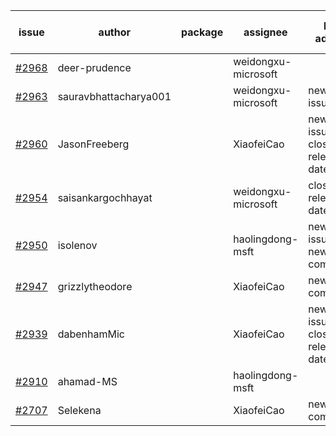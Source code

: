 | issue | author | package | assignee | bot advice | created date of issue | target release date | date from target |
| ------ | ------ | ------ | ------ | ------ | ------ | ------ | :-----: |
| [#2968](https://github.com/Azure/sdk-release-request/issues/2968) | deer-prudence |  | weidongxu-microsoft |  | 07-01 | 07-11 |  |
| [#2963](https://github.com/Azure/sdk-release-request/issues/2963) | sauravbhattacharya001 |  | weidongxu-microsoft | new issue. | 06-29 | 07-13 |  |
| [#2960](https://github.com/Azure/sdk-release-request/issues/2960) | JasonFreeberg |  | XiaofeiCao | new issue. close to release date.  | 06-28 | 07-04 | 0 |
| [#2954](https://github.com/Azure/sdk-release-request/issues/2954) | saisankargochhayat |  | weidongxu-microsoft | close to release date.  | 06-27 | 07-07 | 2 |
| [#2950](https://github.com/Azure/sdk-release-request/issues/2950) | isolenov |  | haolingdong-msft | new issue. new comment. | 06-24 | 07-12 |  |
| [#2947](https://github.com/Azure/sdk-release-request/issues/2947) | grizzlytheodore |  | XiaofeiCao | new comment. | 06-23 | 06-30 |  |
| [#2939](https://github.com/Azure/sdk-release-request/issues/2939) | dabenhamMic |  | XiaofeiCao | new issue. close to release date.  | 06-23 | 07-07 | 2 |
| [#2910](https://github.com/Azure/sdk-release-request/issues/2910) | ahamad-MS |  | haolingdong-msft |  | 06-13 | 06-15 |  |
| [#2707](https://github.com/Azure/sdk-release-request/issues/2707) | Selekena |  | XiaofeiCao | new comment. | 04-15 | 05-02 |  |

